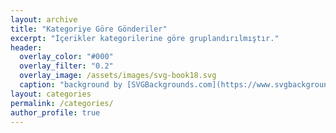 ```yaml
---
layout: archive
title: "Kategoriye Göre Gönderiler"
excerpt: "İçerikler kategorilerine göre gruplandırılmıştır."
header:
  overlay_color: "#000"
  overlay_filter: "0.2"
  overlay_image: /assets/images/svg-book18.svg
  caption: "background by [SVGBackgrounds.com](https://www.svgbackgrounds.com/)"
layout: categories
permalink: /categories/
author_profile: true
---
```

